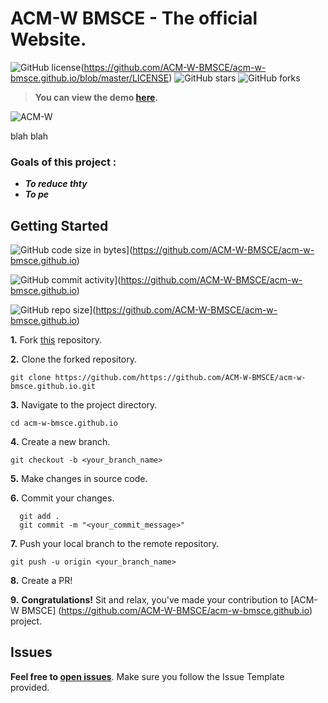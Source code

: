 # ACM-W BMSCE - The official Website.

![GitHub license](https://img.shields.io/badge/license-MIT-success.svg?style=for-the-badge&logo=gitter)(https://github.com/ACM-W-BMSCE/acm-w-bmsce.github.io/blob/master/LICENSE)
![GitHub stars](https://github.com/ACM-W-BMSCE/acm-w-bmsce.github.io/stargazers)
![GitHub forks](https://github.com/ACM-W-BMSCE/acm-w-bmsce.github.io/network/members)

> **You can view the demo [here](https://acm-w-bmsce.github.io/).**


![ACM-W](https://img.shields.io/badge/ACM--W-BMSCE-orange)


blah blah

### Goals of this project :

- **_To reduce thty_**
- **_To pe_**


## Getting Started

![GitHub code size in bytes](https://img.shields.io/github/languages/code-size/vinitshahdeo/Water-Monitoring-System?logo=github)](https://github.com/ACM-W-BMSCE/acm-w-bmsce.github.io) 

![GitHub commit activity](https://img.shields.io/github/commit-activity/m/vinitshahdeo/Water-Monitoring-System?color=bluevoilet&logo=github)](https://github.com/ACM-W-BMSCE/acm-w-bmsce.github.io) 

![GitHub repo size](https://img.shields.io/github/repo-size/vinitshahdeo/Water-Monitoring-System?logo=github)](https://github.com/ACM-W-BMSCE/acm-w-bmsce.github.io)

**1.** Fork [this](https://github.com/ACM-W-BMSCE/acm-w-bmsce.github.io) repository.

**2.** Clone the forked repository.

```terminal
git clone https://github.com/https://github.com/ACM-W-BMSCE/acm-w-bmsce.github.io.git
```

**3.** Navigate to the project directory.

```terminal
cd acm-w-bmsce.github.io
```

**4.** Create a new branch.

```terminal
git checkout -b <your_branch_name>
```

**5.** Make changes in source code.

**6.** Commit your changes.

```terminal
  git add .
  git commit -m "<your_commit_message>"
```

**7.** Push your local branch to the remote repository.

```terminal
git push -u origin <your_branch_name>
```

**8.** Create a PR!

**9.** **Congratulations!** Sit and relax, you've made your contribution to [ACM-W BMSCE]
(https://github.com/ACM-W-BMSCE/acm-w-bmsce.github.io) project.

## Issues

**Feel free to [open issues](https://github.com/ACM-W-BMSCE/acm-w-bmsce.github.io/issues/new)**. Make sure you follow the Issue Template provided.
